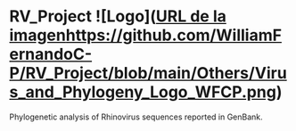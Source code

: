 # RV_Project ![Logo]([URL de la imagen](https://github.com/WilliamFernandoC-P/RV_Project/blob/main/Others/Virus_and_Phylogeny_Logo_WFCP.png)https://github.com/WilliamFernandoC-P/RV_Project/blob/main/Others/Virus_and_Phylogeny_Logo_WFCP.png)
Phylogenetic analysis of Rhinovirus sequences reported in GenBank.
